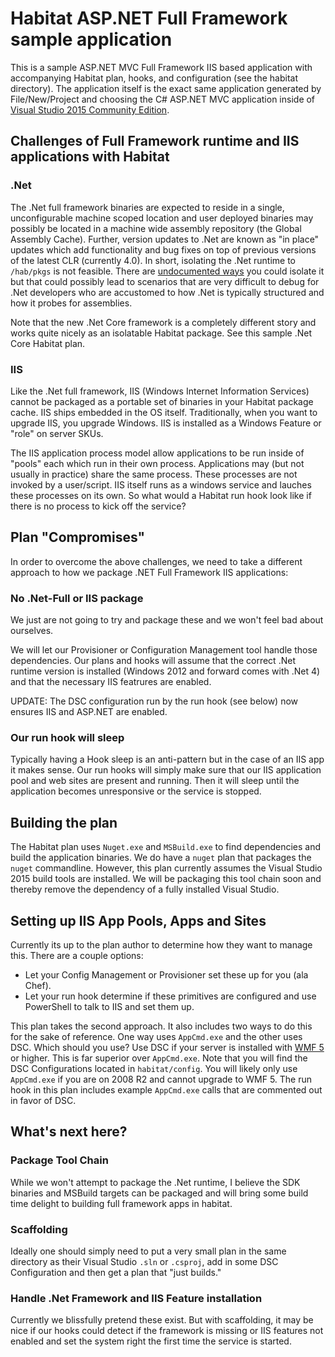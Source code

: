# Habitat ASP.NET Full Framework sample application

This is a sample ASP.NET MVC Full Framework IIS based application with accompanying Habitat plan, hooks, and configuration (see the habitat directory). The application itself is the exact same application generated by File/New/Project and choosing the C# ASP.NET MVC application inside of [Visual Studio 2015 Community Edition](https://www.visualstudio.com/).

## Challenges of Full Framework runtime and IIS applications with Habitat

### .Net
The .Net full framework binaries are expected to reside in a single, unconfigurable machine scoped location and user deployed binaries may possibly be located in a machine wide assembly repository (the Global Assembly Cache). Further, version updates to .Net are known as "in place" updates which add functionality and bug fixes on top of previous versions of the latest CLR (currently 4.0). In short, isolating the .Net runtime to `/hab/pkgs` is not feasible. There are [undocumented ways](https://github.com/habitat-sh/net-habitat) you could isolate it but that could possibly lead to scenarios that are very difficult to debug for .Net developers who are accustomed to how .Net is typically structured and how it probes for assemblies.

Note that the new .Net Core framework is a completely different story and works quite nicely as an isolatable Habitat package. See this sample .Net Core Habitat plan.

### IIS
Like the .Net full framework, IIS (Windows Internet Information Services) cannot be packaged as a portable set of binaries in your Habitat package cache. IIS ships embedded in the OS itself. Traditionally, when you want to upgrade IIS, you upgrade Windows. IIS is installed as a Windows Feature or "role" on server SKUs.

The IIS application process model allow applications to be run inside of "pools" each which run in their own process. Applications may (but not usually in practice) share the same process. These processes are not invoked by a user/script. IIS itself runs as a windows service and lauches these processes on its own. So what would a Habitat run hook look like if there is no process to kick off the service?

## Plan "Compromises"
In order to overcome the above challenges, we need to take a different approach to how we package .NET Full Framework IIS applications:

### No .Net-Full or IIS package
We just are not going to try and package these and we won't feel bad about ourselves.

We will let our Provisioner or Configuration Management tool handle those dependencies. Our plans and hooks will assume that the correct .Net runtime version is installed (Windows 2012 and forward comes with .Net 4) and that the necessary IIS featrures are enabled.

UPDATE: The DSC configuration run by the run hook (see below) now ensures IIS and ASP.NET are enabled.

### Our run hook will sleep
Typically having a Hook sleep is an anti-pattern but in the case of an IIS app it makes sense. Our run hooks will simply make sure that our IIS application pool and web sites are present and running. Then it will sleep until the application becomes unresponsive or the service is stopped.

## Building the plan
The Habitat plan uses `Nuget.exe` and `MSBuild.exe` to find dependencies and build the application binaries. We do have a `nuget` plan that packages the `nuget` commandline. However, this plan currently assumes the Visual Studio 2015 build tools are installed. We will be packaging this tool chain soon and thereby remove the dependency of a fully installed Visual Studio.

## Setting up IIS App Pools, Apps and Sites
Currently its up to the plan author to determine how they want to manage this. There are a couple options:

* Let your Config Management or Provisioner set these up for you (ala Chef).
* Let your run hook determine if these primitives are configured and use PowerShell to talk to IIS and set them up.

This plan takes the second approach. It also includes two ways to do this for the sake of reference. One way uses `AppCmd.exe` and the other uses DSC. Which should you use? Use DSC if your server is installed with [WMF 5](https://www.microsoft.com/en-us/download/details.aspx?id=50395) or higher. This is far superior over `AppCmd.exe`. Note that you will find the DSC Configurations located in `habitat/config`. You will likely only use `AppCmd.exe` if you are on 2008 R2 and cannot upgrade to WMF 5. The run hook in this plan includes example `AppCmd.exe` calls that are commented out in favor of DSC.

## What's next here?

### Package Tool Chain
While we won't attempt to package the .Net runtime, I believe the SDK binaries and MSBuild targets can be packaged and will bring some build time delight to building full framework apps in habitat.

### Scaffolding
Ideally one should simply need to put a very small plan in the same directory as their Visual Studio `.sln` or `.csproj`, add in some DSC Configuration and then get a plan that "just builds."

### Handle .Net Framework and IIS Feature installation
Currently we blissfully pretend these exist. But with scaffolding, it may be nice if our hooks could detect if the framework is missing or IIS features not enabled and set the system right the first time the service is started.
